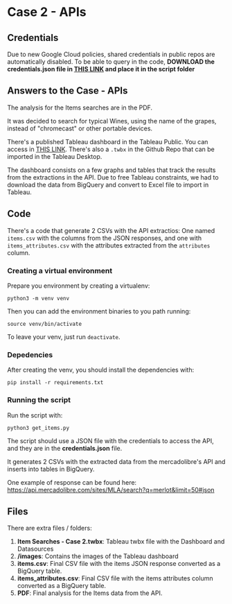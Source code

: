 # Case 2 - APIs

## Credentials

Due to new Google Cloud policies, shared credentials in public repos are automatically disabled. To be able to query in the code, **DOWNLOAD the credentials.json file in [THIS LINK](https://drive.google.com/drive/u/0/folders/1RUpBViKoCOmAwgaNebg3rxVVx_SgJOUk) and place it in the script folder**

## Answers to the Case - APIs

The analysis for the Items searches are in the PDF.

It was decided to search for typical Wines, using the name of the grapes, instead of "chromecast" or other portable devices.

There's a published Tableau dashboard in the Tableau Public. You can access in [THIS LINK](https://public.tableau.com/app/profile/helio.assakura/viz/ItemSearches-Case2/ItemSearches-Case2). There's also a `.twbx` in the Github Repo that can be imported in the Tableau Desktop.

The dashboard consists on a few graphs and tables that track the results from the extractions in the API. Due to free Tableau constraints, we had to download the data from BigQuery and convert to Excel file to import in Tableau.

## Code

There's a code that generate 2 CSVs with the API extractios: One named `items.csv` with the columns from the JSON responses, and one with `items_attributes.csv` with the attributes extracted from the `attributes` column.

### Creating a virtual environment

Prepare you environment by creating a virtualenv:

    python3 -m venv venv

Then you can add the environment binaries to you path running:

    source venv/bin/activate

To leave your venv, just run `deactivate`.

### Depedencies

After creating the venv, you should install the dependencies with:

    pip install -r requirements.txt

### Running the script

Run the script with:

    python3 get_items.py 

The script should use a JSON file with the credentials to access the API, and they are in the **credentials.json** file.

It generates 2 CSVs with the extracted data from the mercadolibre's API and inserts into tables in BigQuery.

One example of response can be found here: https://api.mercadolibre.com/sites/MLA/search?q=merlot&limit=50#json

## Files

There are extra files / folders:

1. **Item Searches - Case 2.twbx**: Tableau twbx file with the Dashboard and Datasources
2. **/images**: Contains the images of the Tableau dashboard
3. **items.csv**: Final CSV file with the items JSON response converted as a BigQuery table.
4. **items_attributes.csv**: Final CSV file with the items attributes column converted as a BigQuery table.
5. **PDF**: Final analysis for the Items data from the API.